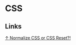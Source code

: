 # CSS

## Links

[↑ Normalize CSS or CSS Reset?!](https://medium.com/@elad/normalize-css-or-css-reset-9d75175c5d1e)